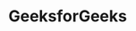    # GeeksforGeeks
   
 
   
       
     
            
  
         
            
        
        
  
